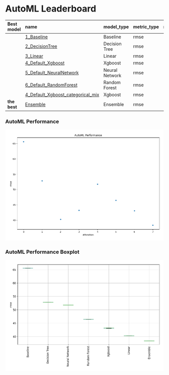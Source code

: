 # AutoML Leaderboard

| Best model   | name                                                                             | model_type     | metric_type   |   metric_value |   train_time |
|:-------------|:---------------------------------------------------------------------------------|:---------------|:--------------|---------------:|-------------:|
|              | [1_Baseline](1_Baseline/README.md)                                               | Baseline       | rmse          |        65.581  |         0.28 |
|              | [2_DecisionTree](2_DecisionTree/README.md)                                       | Decision Tree  | rmse          |        52.8481 |        11.49 |
|              | [3_Linear](3_Linear/README.md)                                                   | Linear         | rmse          |        40.2766 |        10.6  |
|              | [4_Default_Xgboost](4_Default_Xgboost/README.md)                                 | Xgboost        | rmse          |        43.2487 |        18.14 |
|              | [5_Default_NeuralNetwork](5_Default_NeuralNetwork/README.md)                     | Neural Network | rmse          |        51.7376 |         2.64 |
|              | [6_Default_RandomForest](6_Default_RandomForest/README.md)                       | Random Forest  | rmse          |        46.464  |        14.69 |
|              | [4_Default_Xgboost_categorical_mix](4_Default_Xgboost_categorical_mix/README.md) | Xgboost        | rmse          |        43.0563 |        17.62 |
| **the best** | [Ensemble](Ensemble/README.md)                                                   | Ensemble       | rmse          |        38.3926 |         0.14 |

### AutoML Performance
![AutoML Performance](ldb_performance.png)

### AutoML Performance Boxplot
![AutoML Performance Boxplot](ldb_performance_boxplot.png)